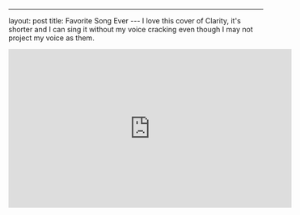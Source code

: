 ---
layout: post
title: Favorite Song Ever
--- I love this cover of Clarity, it's shorter and I can sing it without my voice cracking even though I may not project my voice as them.
<iframe width="560" height="315" src="https://www.youtube.com/embed/ZP-Yn61wqLY" frameborder="0" allow="autoplay; encrypted-media" allowfullscreen></iframe>
